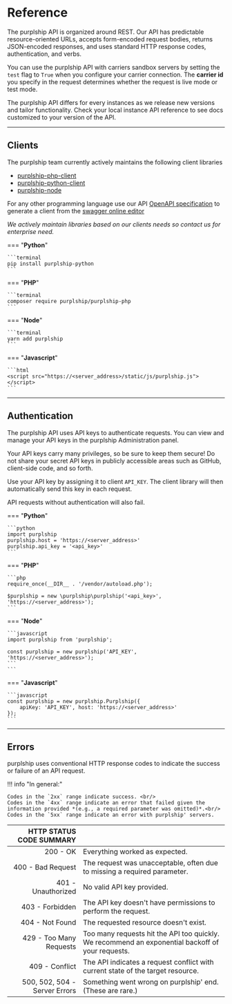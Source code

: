 # Reference

The purplship API is organized around REST. Our API has predictable resource-oriented URLs, accepts form-encoded request bodies,
returns JSON-encoded responses, and uses standard HTTP response codes, authentication, and verbs.

You can use the purplship API with carriers sandbox servers by setting the `test` flag to `True` when you configure your carrier connection.
The **carrier id** you specify in the request determines whether the request is live mode or test mode.

The purplship API differs for every instances as we release new versions and tailor functionality.
Check your local instance API reference to see docs customized to your version of the API.

---

## Clients

The purplship team currently actively maintains the following client libraries

- [purplship-php-client](https://github.com/purplship/purplship-php-client)
- [purplship-python-client](https://github.com/purplship/purplship-python-client)
- [purplship-node](https://github.com/purplship/purplship-node)

For any other programming language use our API [OpenAPI specification](https://github.com/purplship/purplship-server/tree/main/OpenAPI) to generate a client from the [swagger online editor](https://editor.swagger.io/)

*We actively maintain libraries based on our clients needs so contact us for enterprise need.*


=== "**Python**"

    ```terminal
    pip install purplship-python
    ```

=== "**PHP**"

    ```terminal
    composer require purplship/purplship-php
    ```

=== "**Node**"

    ```terminal
    yarn add purplship
    ```

=== "**Javascript**"

    ```html
    <script src="https://<server_address>/static/js/purplship.js"></script>
    ```

---

## Authentication

The purplship API uses API keys to authenticate requests. You can view and manage your API keys in the purplship Administration panel.

Your API keys carry many privileges, so be sure to keep them secure! Do not share your secret API keys in publicly accessible areas such as GitHub, client-side code, and so forth.

Use your API key by assigning it to client `API_KEY`. The client library will then automatically send this key in each request.

API requests without authentication will also fail.


=== "**Python**"

    ```python
    import purplship
    purplship.host = 'https://<server_address>'
    purplship.api_key = '<api_key>'
    ```

=== "**PHP**"

    ```php
    require_once(__DIR__ . '/vendor/autoload.php');
    
    $purplship = new \purplship\purplship('<api_key>', 'https://<server_address>');
    ```

=== "**Node**"

    ```javascript
    import purplship from 'purplship';
    
    const purplship = new purplship('API_KEY', 'https://<server_address>');
    ```
    ```

=== "**Javascript**"

    ```javascript
    const purplship = new purplship.Purplship({
        apiKey: 'API_KEY', host: 'https://<server_address>'
    });
    ```

---

## Errors

purplship uses conventional HTTP response codes to indicate the success or failure of an API request.

!!! info "In general:"

    Codes in the `2xx` range indicate success. <br/>
    Codes in the `4xx` range indicate an error that failed given the information provided *(e.g., a required parameter was omitted)*.<br/>
    Codes in the `5xx` range indicate an error with purplship' servers.


| HTTP STATUS CODE SUMMARY     |                                                                                                  |
| ---------------------------: |:------------------------------------------------------------------------------------------------ |
|                     200 - OK | Everything worked as expected.                                                                   |
|            400 - Bad Request | The request was unacceptable, often due to missing a required parameter.                         |
|           401 - Unauthorized | No valid API key provided.                                                                       |
|              403 - Forbidden | The API key doesn't have permissions to perform the request.                                     |
|              404 - Not Found | The requested resource doesn't exist.                                                            |
|      429 - Too Many Requests | Too many requests hit the API too quickly. We recommend an exponential backoff of your requests. |
|               409 - Conflict | The API indicates a request conflict with current state of the target resource.                  |
|500, 502, 504 - Server Errors | Something went wrong on purplship' end. (These are rare.)                                        |
